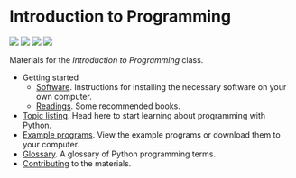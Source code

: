 # Introduction to Programming

[![](https://colab.research.google.com/assets/colab-badge.svg)](https://colab.research.google.com/github/luketudge/introduction-to-programming)
[![](https://mybinder.org/badge_logo.svg)](https://mybinder.org/v2/gh/luketudge/introduction-to-programming/master?filepath=topics)
[![](https://img.shields.io/lgtm/alerts/g/luketudge/introduction-to-programming.svg?logo=lgtm&logoWidth=18)](https://lgtm.com/projects/g/luketudge/introduction-to-programming/alerts/)
[![](https://img.shields.io/lgtm/grade/python/g/luketudge/introduction-to-programming.svg?logo=lgtm&logoWidth=18)](https://lgtm.com/projects/g/luketudge/introduction-to-programming/context:python)

Materials for the *Introduction to Programming* class.

* Getting started
  - [Software](content/extras/software). Instructions for installing the necessary software on your own computer.
  - [Readings](content/extras/readings.md). Some recommended books.
* [Topic listing](content). Head here to start learning about programming with Python.
* [Example programs](content/examples). View the example programs or download them to your computer.
* [Glossary](content/extras/glossary.md). A glossary of Python programming terms.
* [Contributing](contributing.md) to the materials.
